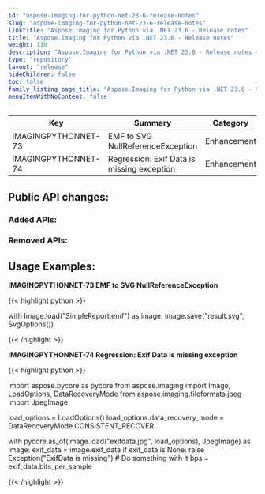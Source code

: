 ```yaml
---
id: "aspose-imaging-for-python-net-23-6-release-notes"
slug: "aspose-imaging-for-python-net-23-6-release-notes"
linktitle: "Aspose.Imaging for Python via .NET 23.6 - Release notes"
title: "Aspose.Imaging for Python via .NET 23.6 - Release notes"
weight: 110
description: "Aspose.Imaging for Python via .NET 23.6 - Release notes – the latest updates and fixes."
type: "repository"
layout: "release"
hideChildren: false
toc: false
family_listing_page_title: "Aspose.Imaging for Python via .NET 23.6 - Release notes"
menuItemWithNoContent: false
---
```



| **Key**             | **Summary**                                                                                                                                                    |   **Category**   |
|---------------------|----------------------------------------------------------------------------------------------------------------------------------------------------------------|------------------|
| IMAGINGPYTHONNET-73 | EMF to SVG NullReferenceException                                                                                                                              | Enhancement      |
| IMAGINGPYTHONNET-74 | Regression: Exif Data is missing exception                                                                                                                     | Enhancement      |

## Public API changes:

### Added APIs:

### Removed APIs:

## Usage Examples:

**IMAGINGPYTHONNET-73 EMF to SVG NullReferenceException**

{{< highlight python >}}

with Image.load("SimpleReport.emf") as image:
    image.save("result.svg", SvgOptions())

{{< /highlight >}}

**IMAGINGPYTHONNET-74 Regression: Exif Data is missing exception**

{{< highlight python >}}

import aspose.pycore as pycore
from aspose.imaging import Image, LoadOptions, DataRecoveryMode
from aspose.imaging.fileformats.jpeg import JpegImage

load_options = LoadOptions()
load_options.data_recovery_mode = DataRecoveryMode.CONSISTENT_RECOVER

with pycore.as_of(Image.load("exifdata.jpg", load_options), JpegImage) as image:
    exif_data = image.exif_data
    if exif_data is None:
        raise Exception("ExifData is missing")
    # Do something with it
    bps = exif_data.bits_per_sample

{{< /highlight >}}
